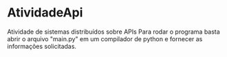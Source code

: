 # AtividadeApi
Atividade de sistemas distribuídos sobre APIs
Para rodar o programa basta abrir o arquivo "main.py" em um compilador de python e fornecer as informações solicitadas.
